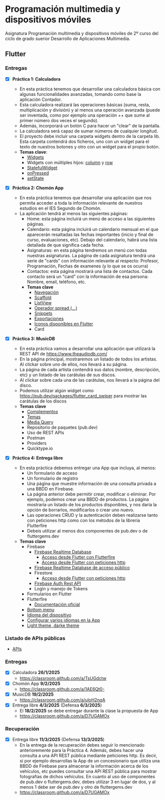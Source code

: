 # Programación multimedia y dispositivos móviles
Asignatura Programación multimedia y dispositivos móviles de 2º curso del ciclo de grado suerior Desarrollo de Aplicaciones Multimedia.

## Flutter

### Entregas

- [X] **Práctica 1: Calculadora**
  - En esta práctica tenemos que desarrollar una calculadora básica con algunas funcionalidades avanzadas, tomando como base la aplicación Contador.
  - Esta calculadora realizará las operaciones básicas (suma, resta, multiplicación y división) y al menos una operación avanzada (puede ser inventada, como por ejemplo una operación ++ que sume al primer número dos veces el segundo). 
  - Además, incorporará un botón C para hacer un "clear" de la pantalla.
  - La calculadora será capaz de sumar números de cualquier longitud.
  - El proyecto debe incluir una carpeta widgets dentro de la carpeta lib. Esta carpeta contendrá dos ficheros, uno con un widget para el texto de nuestros botones y otro con un widget para el propio botón.
  - **Temas clave**:
  	- [Widgets](WIDGETS.md)
    - Widgets con múltiples hijos: [column](COLUMN.md) y [row](ROW.md)
	- [StatefulWidget](STATEFUL.md)
	- [onPressed](ONPRESSED.md)
	- [setState](SETSTATE.md)
  
- [X] **Práctica 2: Chomón App**
  - En esta práctica tenemos que desarrollar una aplicación que nos permita acceder a toda la información relevante de nuestros estudios en el IES Segundo de Chomón.
  - La aplicación tendrá al menos las siguientes páginas:
    - Home: esta página incluirá un menú de acceso a las siguientes páginas.
	- Calendario: esta página incluirá un calendario mensual en el que aparecerán resaltadas las fechas importantes (inicio y final de curso, evaluaciones, etc). Debajo del calendario, habrá una lista detallada de que significa cada fecha.
	- Asignaturas: en esta página tendremos un menú con todas nuestras asignaturas. La página de cada asignatura tendrá una serie de "cards" con información relevante al respecto: Profesor, Programación, Fechas de examenes (y lo que se os ocurra)
	- Contactos: esta página mostrará una lista de contactos. Cada contacto será un "card" con la información de esa persona: Nombre, email, teléfono, etc.
	- **Temas clave**
	  - [Navegación](NAVEGACION.md)
	  - [Scaffold](SCAFFOLD.md)
	  - [ListView](LISTVIEW.md)
	  - [Operador spread (...)](SPREAD.md)
	  - [Snippets](SNIPPETS.md)
	  - [Exportaciones](EXPORTACIONES.md)
	  - [Iconos disponibles en Flutter](https://api.flutter.dev/flutter/material/Icons-class.html)
	  - Card
	  
- [X] **Práctica 3: MusicDB**
  - En esta práctica vamos a desarrollar una aplicación que utilizará la REST API de https://www.theaudiodb.com/
  - En la página principal, mostraremos un listado de todos los artistas. Al clickar sobre uno de ellos, nos llevará a su página.
  - La página de cada artista contendrá sus datos (nombre, descripción, etc) y un listado de las carátulas de sus discos.
  - Al clickar sobre cada una de las carátulas, nos llevará a la página del disco.
  - Podemos utilizar algún widget como https://pub.dev/packages/flutter_card_swiper para mostrar las carátulas de los discos
  - **Temas clave**
    - [Complementos](COMPLEMENTOS.md)	
	- [Temas](TEMAS.md)
	- [Media Query](MEDIA_QUERY.md)
	- Repositorio de paquetes (pub.dev)
	- Uso de REST APIs
	- Postman
	- Providers
	- Quicktype.io
	
- [X] **Práctica 4: Entrega libre**
  - En esta práctica debemos entregar una App que incluya, al menos:
    - Un formulario de acceso
	- Un formulario de registro
	- Una página que muestre información de una consulta privada a una BBDD en Firebase.
	- La página anterior debe permitir crear, modificar o eliminar. Por ejemplo, podemos crear una BBDD de productos. La página mostraría un listado de los productos disponibles, y nos daría la opción de borrarlos, modificarlos o crear uno nuevo.
	- Las operaciones CRUD y la autenticación deben realizarse tanto con peticiones http como con los métodos de la libreria Flutterfire
	- Debeis utilizar al menos dos componentes de pub.dev o de fluttergems.dev
  - **Temas clave**
    - Firebase
	  - [Firebase Realtime Database](https://firebase.google.com/docs/database?hl=es-419)
	    - [Acceso desde Flutter con Flutterfire](https://firebase.google.com/docs/flutter/setup?platform=web&hl=es-419)
		- [Acceso desde Flutter con peticiones http](https://firebase.google.com/docs/database/rest/start?hl=es-419)
	  - [Firebase Realtime Database de acceso público](FIREBASE1.md)
	  - Firestore
	    - [Acceso desde Flutter con peticiones http](https://firebase.google.com/docs/firestore/use-rest-api?hl=es-419)
      - [Firebase Auth Rest API](https://firebase.google.com/docs/reference/rest/auth?hl=es-419)
	  - Login y manejo de Tokens
	- Formularios en Flutter
	- Flutterfire
	  - [Documentación oficial](https://firebase.flutter.dev/)
	- [Bottom menu](BOTTOM_MENU.md)
	- [Idioma del dispositivo](https://pub.dev/packages/devicelocale/example)
	- [Configurar varios idiomas en la App](https://docs.flutter.dev/ui/accessibility-and-internationalization/internationalization)
	- [Light theme, darke theme](TEMAS_LD.md)

### Listado de APIs públicas

- [APIs](https://github.com/public-apis/public-apis?tab=readme-ov-file)

### Entregas

- [X] Calculadora **26/1/2025**
  - https://classroom.github.com/a/TsUGdctw
- [X] Chomón App **9/2/2025**
  - https://classroom.github.com/a/1AE6Qt0-
- [X] MusicDB **19/2/2025**
  - https://classroom.github.com/a/uloH2nqA
- [X] Entrega libre **4/3/2025** (Defensa **6/3/2025**)
  - El **18/2/2025** se debe entregar durante la clase la propuesta de App
  - https://classroom.github.com/a/D7UGAMOx

### Recuperación
- [X] Entrega libre **11/3/2025** (Defensa **13/3/2025**)
  - En la entrega de la recuperación debes seguir lo mencionado anterioremente para la Práctica 4. Además, debes hacer una consulta a una API REST pública mediante peticiones http. Es decir, si por ejemplo desarrollas la App de un concesionario que utiliza una BBDD de Firebase para almacenar la información acerca de los vehículos, etc puedes consultar una API REST pública para mostrar fotografías de dichos vehículos. En cuanto al uso de componentes de pub.dev o fluttergems.dev, debes utilizar 3 en lugar de dos, y al menos 1 debe ser de pub.dev y otro de fluttergems.dev
  - https://classroom.github.com/a/D7UGAMOx